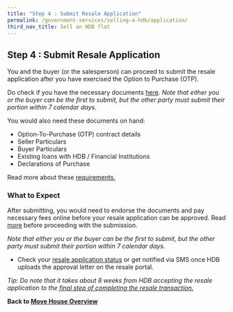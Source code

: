 ```yaml
---
title: "Step 4 : Submit Resale Application"
permalink: /government-services/selling-a-hdb/application/
third_nav_title: Sell an HDB flat
---
```


## Step 4 : Submit Resale Application

You and the buyer (or the salesperson) can proceed to submit the resale application after you have exercised the Option to Purchase (OTP).

Do check if you have the necessary documents <a href="https://www.hdb.gov.sg/cs/infoweb/residential/selling-a-flat/selling-process/resale-application" target="_blank">here</a>. 
*Note that either you or the buyer can be the first to submit, but the other party must submit their portion within 7 calendar days.*

You would also need these documents on hand:

- Option-To-Purchase (OTP) contract details
- Seller Particulars
- Buyer Particulars
- Existing loans with HDB / Financial Institutions
- Declarations of Purchase

Read more about these <a href="https://www.hdb.gov.sg/cs/infoweb/residential/selling-a-flat/procedures/resale-application/additional-information-for-selling-a-resale-flat" target="_blank">requirements.</a>


### What to Expect

After submitting, you would need to endorse the documents and pay necessary fees online before your resale application can be approved. Read <a href="https://www.hdb.gov.sg/cs/infoweb/residential/selling-a-flat/procedures/resale-application/after-submitting-a-resale-application-" target="_blank">more</a> before proceeding with the submission.

*Note that either you or the buyer can be the first to submit, but the other party must submit their portion within 7 calendar days.*

- Check your <a href="https://services2.hdb.gov.sg/webapp/BB31AWDashboardWeb/BB31PLogin.jsp" target="_blank">resale application status</a> or get notified via SMS once HDB uploads the approval letter on the resale portal.

*Tip: Do note that it takes about 8 weeks from HDB accepting the resale application to the [final step of completing the resale transaction.](/government-services/selling-a-hdb/complete/)*

**Back to [Move House Overview](/government-services/move-house/overview/)**
